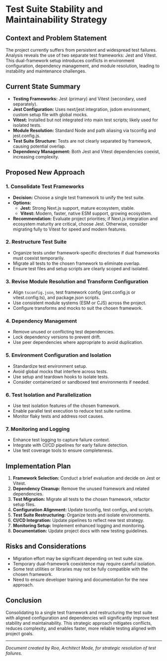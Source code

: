 # Test Suite Stability and Maintainability Strategy

## Context and Problem Statement

The project currently suffers from persistent and widespread test failures. Analysis reveals the use of two separate test frameworks: Jest and Vitest. This dual-framework setup introduces conflicts in environment configuration, dependency management, and module resolution, leading to instability and maintenance challenges.

## Current State Summary

- **Testing Frameworks:** Jest (primary) and Vitest (secondary, used separately).
- **Jest Configuration:** Uses next/jest integration, jsdom environment, custom setup file with global mocks.
- **Vitest:** Installed but not integrated into main test scripts; likely used for isolated tests.
- **Module Resolution:** Standard Node and path aliasing via tsconfig and jest.config.js.
- **Test Suite Structure:** Tests are not clearly separated by framework, causing potential overlap.
- **Dependency Management:** Both Jest and Vitest dependencies coexist, increasing complexity.

## Proposed New Approach

### 1. Consolidate Test Frameworks

- **Decision:** Choose a single test framework to unify the test suite.
- **Options:**
  - **Jest:** Strong Next.js support, mature ecosystem, stable.
  - **Vitest:** Modern, faster, native ESM support, growing ecosystem.
- **Recommendation:** Evaluate project priorities; if Next.js integration and ecosystem maturity are critical, choose Jest. Otherwise, consider migrating fully to Vitest for speed and modern features.

### 2. Restructure Test Suite

- Organize tests under framework-specific directories if dual frameworks must coexist temporarily.
- Migrate all tests to the chosen framework to eliminate overlap.
- Ensure test files and setup scripts are clearly scoped and isolated.

### 3. Revise Module Resolution and Transform Configuration

- Align `tsconfig.json`, test framework config (jest.config.js or vitest.config.ts), and package.json scripts.
- Use consistent module systems (ESM or CJS) across the project.
- Configure transforms and mocks to suit the chosen framework.

### 4. Dependency Management

- Remove unused or conflicting test dependencies.
- Lock dependency versions to prevent drift.
- Use peer dependencies where appropriate to avoid duplication.

### 5. Environment Configuration and Isolation

- Standardize test environment setup.
- Avoid global mocks that interfere across tests.
- Use setup and teardown hooks to isolate tests.
- Consider containerized or sandboxed test environments if needed.

### 6. Test Isolation and Parallelization

- Use test isolation features of the chosen framework.
- Enable parallel test execution to reduce test suite runtime.
- Monitor flaky tests and address root causes.

### 7. Monitoring and Logging

- Enhance test logging to capture failure context.
- Integrate with CI/CD pipelines for early failure detection.
- Use test coverage tools to ensure completeness.

## Implementation Plan

1. **Framework Selection:** Conduct a brief evaluation and decide on Jest or Vitest.
2. **Dependency Cleanup:** Remove the unused framework and related dependencies.
3. **Test Migration:** Migrate all tests to the chosen framework, refactor setup files.
4. **Configuration Alignment:** Update tsconfig, test configs, and scripts.
5. **Test Suite Restructuring:** Organize tests and isolate environments.
6. **CI/CD Integration:** Update pipelines to reflect new test strategy.
7. **Monitoring Setup:** Implement enhanced logging and monitoring.
8. **Documentation:** Update project docs with new testing guidelines.

## Risks and Considerations

- Migration effort may be significant depending on test suite size.
- Temporary dual-framework coexistence may require careful isolation.
- Some test utilities or libraries may not be fully compatible with the chosen framework.
- Need to ensure developer training and documentation for the new approach.

## Conclusion

Consolidating to a single test framework and restructuring the test suite with aligned configuration and dependencies will significantly improve test stability and maintainability. This strategic approach mitigates conflicts, reduces complexity, and enables faster, more reliable testing aligned with project goals.

---

*Document created by Roo, Architect Mode, for strategic resolution of test failures.*